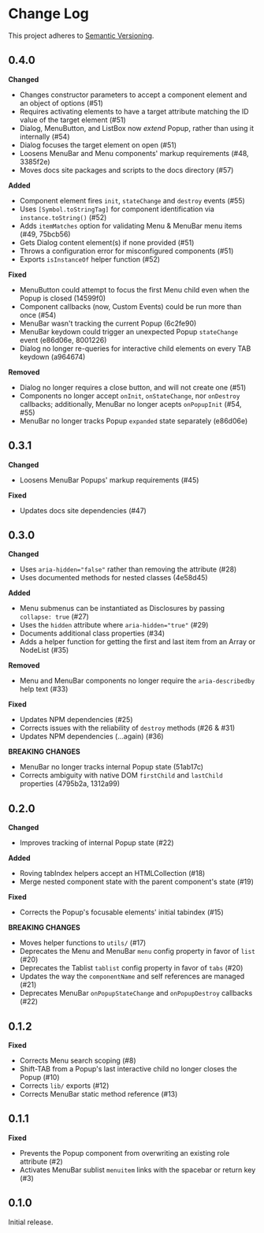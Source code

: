 # Change Log
This project adheres to [Semantic Versioning](http://semver.org/).

## 0.4.0

**Changed**

- Changes constructor parameters to accept a component element and an object of options (#51)
- Requires activating elements to have a target attribute matching the ID value of the target element (#51)
- Dialog, MenuButton, and ListBox now _extend_ Popup, rather than using it internally (#54)
- Dialog focuses the target element on open (#51)
- Loosens MenuBar and Menu components' markup requirements (#48, 3385f2e)
- Moves docs site packages and scripts to the docs directory (#57)

**Added**

- Component element fires `init`, `stateChange` and `destroy` events (#55)
- Uses `[Symbol.toStringTag]` for component identification via `instance.toString()` (#52)
- Adds `itemMatches` option for validating Menu & MenuBar menu items (#49, 75bcb56)
- Gets Dialog content element(s) if none provided (#51)
- Throws a configuration error for misconfigured components (#51)
- Exports `isInstanceOf` helper function (#52)

**Fixed**

- MenuButton could attempt to focus the first Menu child even when the Popup is closed (14599f0)
- Component callbacks (now, Custom Events) could be run more than once (#54)
- MenuBar wasn't tracking the current Popup (6c2fe90)
- MenuBar keydown could trigger an unexpected Popup `stateChange` event (e86d06e, 8001226)
- Dialog no longer re-queries for interactive child elements on every TAB keydown (a964674)

**Removed**

- Dialog no longer requires a close button, and will not create one (#51)
- Components no longer accept `onInit`, `onStateChange`, nor `onDestroy` callbacks; additionally, MenuBar no longer acepts `onPopupInit` (#54, #55)
- MenuBar no longer tracks Popup `expanded` state separately (e86d06e)

## 0.3.1

**Changed**

- Loosens MenuBar Popups' markup requirements (#45)

**Fixed**

- Updates docs site dependencies (#47)

## 0.3.0

**Changed**

- Uses `aria-hidden="false"` rather than removing the attribute (#28)
- Uses documented methods for nested classes (4e58d45)

**Added**

- Menu submenus can be instantiated as Disclosures by passing `collapse: true` (#27)
- Uses the `hidden` attribute where `aria-hidden="true"` (#29)
- Documents additional class properties (#34)
- Adds a helper function for getting the first and last item from an Array or NodeList (#35)

**Removed**

- Menu and MenuBar components no longer require the `aria-describedby` help text (#33)

**Fixed**

- Updates NPM dependencies (#25)
- Corrects issues with the reliability of `destroy` methods (#26 & #31)
- Updates NPM dependencies (...again) (#36)

**BREAKING CHANGES**

- MenuBar no longer tracks internal Popup state (51ab17c)
- Corrects ambiguity with native DOM `firstChild` and `lastChild` properties (4795b2a, 1312a99)

## 0.2.0

**Changed**

- Improves tracking of internal Popup state (#22)

**Added**

- Roving tabIndex helpers accept an HTMLCollection (#18)
- Merge nested component state with the parent component's state (#19)

**Fixed**

- Corrects the Popup's focusable elements' initial tabindex (#15)

**BREAKING CHANGES**

- Moves helper functions to `utils/` (#17)
- Deprecates the Menu and MenuBar `menu` config property in favor of `list` (#20)
- Deprecates the Tablist `tablist` config property in favor of `tabs` (#20)
- Updates the way the `componentName` and self references are managed (#21)
- Deprecates MenuBar `onPopupStateChange` and `onPopupDestroy` callbacks (#22)

## 0.1.2

**Fixed**

- Corrects Menu search scoping (#8)
- Shift-TAB from a Popup's last interactive child no longer closes the Popup (#10)
- Corrects `lib/` exports (#12)
- Corrects MenuBar static method reference (#13)

## 0.1.1

**Fixed**

- Prevents the Popup component from overwriting an existing role attribute (#2)
- Activates MenuBar sublist `menuitem` links with the spacebar or return key (#3)

## 0.1.0

Initial release.
